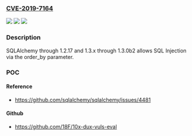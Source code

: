 ### [CVE-2019-7164](https://cve.mitre.org/cgi-bin/cvename.cgi?name=CVE-2019-7164)
![](https://img.shields.io/static/v1?label=Product&message=n%2Fa&color=blue)
![](https://img.shields.io/static/v1?label=Version&message=n%2Fa&color=blue)
![](https://img.shields.io/static/v1?label=Vulnerability&message=n%2Fa&color=brighgreen)

### Description

SQLAlchemy through 1.2.17 and 1.3.x through 1.3.0b2 allows SQL Injection via the order_by parameter.

### POC

#### Reference
- https://github.com/sqlalchemy/sqlalchemy/issues/4481

#### Github
- https://github.com/18F/10x-dux-vuls-eval


